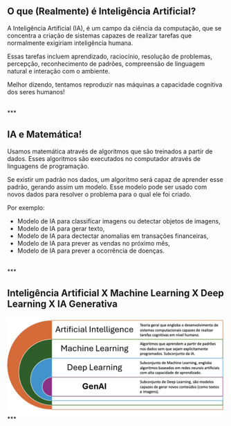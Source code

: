 ## O que (Realmente) é Inteligência Artificial?

A Inteligência Artificial (IA), é um campo da ciência da computação, que se concentra a criação de sistemas capazes de realizar tarefas que normalmente exigiriam inteligência humana.

Essas tarefas incluem aprendizado, raciocínio, resolução de problemas, percepção, reconhecimento de padrões, compreensão de linguagem natural e interação com o ambiente.

Melhor dizendo, tentamos reproduzir nas máquinas a capacidade cognitiva dos seres humanos!

<br>
***

## IA e Matemática!

Usamos matemática através de algoritmos que são treinados a partir de dados. Esses algoritmos são executados no computador através de linguagens de programação.

Se existir um padrão nos dados, um algoritmo será capaz de aprender esse padrão, gerando assim um modelo. Esse modelo pode ser usado com novos dados para resolver o problema para o qual ele foi criado.

Por exemplo:

- Modelo de IA para classificar imagens ou detectar objetos de imagens,
- Modelo de IA para gerar texto,
- Modelo de IA para dectectar anomalias em transações financeiras,
- Modelo de IA para prever as vendas no próximo mês,
- Modelo de IA para prever a ocorrência de doenças.

<br>
***

## Inteligência Artificial X Machine Learning X Deep Learning X IA Generativa

<img src="../assets/ia.png" width='1000px' style='border-radius: 0.5rem;'>

<br>
***
